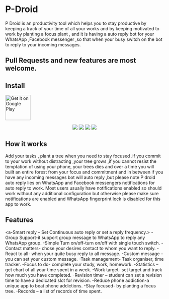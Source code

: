 # P-Droid


P Droid is an productivity tool which helps you to stay productive by keeping a track of your time of all your works and by keeping motivated to work by planting a focus plant , and it is having a auto reply bot for your WhatsApp ,Facebook messenger ,so that when your busy switch on the bot to reply to your incoming messages.


## Pull Requests and new features are most welcome.



## Install
<p>
<a href="https://play.google.com/store/apps/details?id=com.techov8.p_droid&hl=en_IN&gl=US">
    <img alt="Get it on Google Play" height="80"
        src="https://lh3.googleusercontent.com/cjsqrWQKJQp9RFO7-hJ9AfpKzbUb_Y84vXfjlP0iRHBvladwAfXih984olktDhPnFqyZ0nu9A5jvFwOEQPXzv7hr3ce3QVsLN8kQ2Ao=s0" />
</a>
</p>



<p align="center">
<a><img src="https://play-lh.googleusercontent.com/1i5_ReXRTO22wu_LnieShRBbcjiZDFgtAe6CyWP791tE6YFfV99RLPLqUTZ7NtdbXj-S=w1440-h620-rw"/></a>
  <a><img src="https://play-lh.googleusercontent.com/DH-mWFLnz0hwAaHoboFTK2rZqeLa0pvmldSjjdSsuBkU0ycaEaghxEW6Tm9eMnnzUeE=w1440-h620-rw"/></a>
  <a><img src="https://play-lh.googleusercontent.com/-emh_q0GPSnaDoqbkvFRL0XIaUeZXhZ9d5EqCqWtHa8ZTtSW_WKlPkyHioAwkNsYcA=w1440-h620-rw"/></a>
  <a><img src="https://play-lh.googleusercontent.com/rzut1uoi1SJwPjyAjtzR17H9RT1wIPCekdJvoYxSkPAiDpY5aeLxa8RMWZ8V3kmixg=w1440-h620-rw"/></a>
</p>

## How it works
<p>
   
Add your tasks , plant a tree when you need to stay focused .if you commit to your work without distracting ,your tree grows ,if you cannot resist the temptation of using your phone, your trees dies and over a time you will built an entire forest from your focus and commitment and in between if you have any incoming messages bot will auto reply ,but please note P droid auto reply lies on WhatsApp and Facebook messengers notifications for auto reply to work. Most users usually have notifications enabled so should work without any additional configuration but otherwise please make sure notifications are enabled and WhatsApp fingerprint lock is disabled for this app to work.
    </p>
    
    
    
 ## Features
    

 
<a-Respect privacy-we do not collect a single data everything is stored in your local database.></a>
<a-Smart reply – Set Continuous auto reply or set a reply frequency.></a>
-Group Support-it support group message to WhatsApp to reply any WhatsApp group.
-Simple Turn on/off-turn on/off with single touch switch.
-Contact matters- chose your desires contact to whom you want to reply.
-React to all- when your quite busy reply to all message.
-Custom message – you can set your custom message.
-Task management- Task organiser, time tracker.
-Focus to do- complete your study, work, homework.
-Statistics – get chart of all your time spent in a week.
-Work target- set target and track how much you have completed.
-Revision timer – student can set a revision time to have a dedicated slot for revision.
-Reduce phone addiction-a unique app to beat phone addictions.
-Stay focused- by planting a focus tree.
-Records – a list of records of time spent.


    
